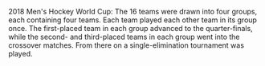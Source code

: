 2018 Men's Hockey World Cup: The 16 teams were drawn into four groups, each containing four teams. Each team played each other team in its group once. The first-placed team in each group advanced to the quarter-finals, while the second- and third-placed teams in each group went into the crossover matches. From there on a single-elimination tournament was played.
